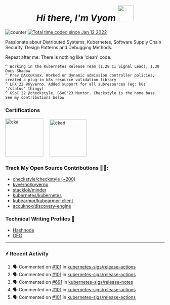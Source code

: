 <h1 align="center"><em>Hi there, I'm Vyom </em><img src="https://user-images.githubusercontent.com/73777108/150582164-1a082835-3bad-4a81-b3c7-dad6e90c6e19.gif" width="50"></h1>

![counter](https://enpd32rp4uhhkkc.m.pipedream.net)
<a href="https://wakatime.com/@939457b0-41b0-4830-8244-95c652fadddb"><img src="https://wakatime.com/badge/user/939457b0-41b0-4830-8244-95c652fadddb.svg" alt="Total time coded since Jan 12 2022" /></a>

Passionate about Distributed Systems, Kubernetes, Software Supply Chain Security, Design Patterns and Debugging Methods. 

Repeat after me: There is nothing like 'clean' code.

```
^ Working in the Kubernetes Release Team (1.29 CI Signal Lead), 1.30 Docs Shadow
^ Prev @AccuKnox. Worked on dynamic admission controller policies, created a plug-in k8s resource validation library
^ LFX'22 @Kyverno. Added support for all subresources (eg: k8s '/status' thingy)
^ GSoC'22 @checkstyle, GSoC'23 Mentor. Checkstyle is the home base. See my contributions below
```

### Certifications

<img src="https://images.credly.com/images/8b8ed108-e77d-4396-ac59-2504583b9d54/cka_from_cncfsite__281_29.png" alt="cka" height="120"> &nbsp; &nbsp;
<img src="https://images.credly.com/images/f88d800c-5261-45c6-9515-0458e31c3e16/ckad_from_cncfsite.png" alt="ckad" height="117"> &nbsp; &nbsp;

### Track My Open Source Contributions 👨‍💻: 
 - [checkstyle/checkstyle (~200)](https://github.com/checkstyle/checkstyle/pulls?q=is%3Apr+author%3AVyom-Yadav+is%3Amerged+)
 - [kyverno/kyverno](https://github.com/kyverno/kyverno/pulls?q=is%3Apr+author%3AVyom-Yadav+is%3Amerged+)
 - [stacklok/minder](https://github.com/stacklok/minder/pulls?q=is%3Apr+author%3AVyom-Yadav+is%3Amerged+)
 - [kubernetes/kubernetes](https://github.com/kubernetes/kubernetes/issues?q=is%3Aissue+author%3AVyom-Yadav)
 - [kubearmor/kubearmor-client](https://github.com/kubearmor/kubearmor-client/pulls?q=is%3Amerged+is%3Apr+author%3AVyom-Yadav+)
 - [accuknox/discovery-engine](https://github.com/accuknox/discovery-engine/pulls?q=is%3Amerged+is%3Apr+author%3AVyom-Yadav+)

### Technical Writing Profiles 📃
 - [Hashnode](https://while-vyom-is-coding.hashnode.dev/)
 - [GFG](https://auth.geeksforgeeks.org/user/jackhammervyom/articles)

---

### :zap: Recent Activity

<!--START_SECTION:activity-->
1. 🗣 Commented on [#101](https://github.com/kubernetes-sigs/release-actions/pull/101#issuecomment-2494468326) in [kubernetes-sigs/release-actions](https://github.com/kubernetes-sigs/release-actions)
2. 🗣 Commented on [#101](https://github.com/kubernetes-sigs/release-actions/pull/101#issuecomment-2489309540) in [kubernetes-sigs/release-actions](https://github.com/kubernetes-sigs/release-actions)
3. 🗣 Commented on [#691](https://github.com/kubernetes-sigs/release-notes/issues/691#issuecomment-2486897791) in [kubernetes-sigs/release-notes](https://github.com/kubernetes-sigs/release-notes)
4. 🗣 Commented on [#101](https://github.com/kubernetes-sigs/release-actions/pull/101#issuecomment-2486868151) in [kubernetes-sigs/release-actions](https://github.com/kubernetes-sigs/release-actions)
5. 🗣 Commented on [#101](https://github.com/kubernetes-sigs/release-actions/pull/101#issuecomment-2486825396) in [kubernetes-sigs/release-actions](https://github.com/kubernetes-sigs/release-actions)
<!--END_SECTION:activity-->
